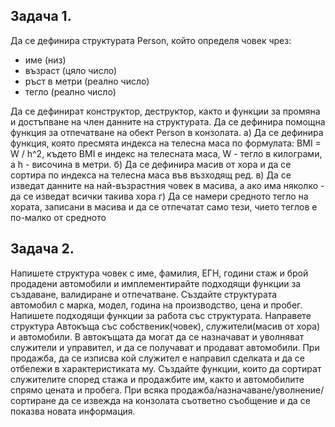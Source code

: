 ## Задача 1.

Да се дефинира структурата Person, който определя човек чрез:
- име (низ)
- възраст (цяло число)
- ръст в метри (реално число)
- тегло (реално число)

Да се дефинират конструктор, деструктор, както и функции за промяна и достъпване на член данните на структурата. Да се дефинира помощна функция за отпечатване на обект Person в конзолата.
а) Да се дефинира функция, която пресмята индекса на телесна маса по формулата:
BMI = W / h^2, където BMI е индекс на телесната маса, W - тегло в килограми, а h - височина в метри.
б) Да се дефинира масив от хора и да се сортира по индекса на телесна маса във възходящ ред.
в) Да се изведат данните на най-възрастния човек в масива, а ако има няколко - да се изведат всички такива хора
г) Да се намери средното тегло на хората, записани в масива и да се отпечатат само тези, чието теглов е по-малко от средното

## Задача 2.

Напишете структура човек с име, фамилия, ЕГН, години стаж и брой продадени автомобили и имплементирайте подходящи функции за създаване, валидиране и отпечатване. Създайте структурата автомобил с марка, модел, година на производство, цена и пробег. Напишете подходящи функции за работа със структурата. Направете структура Автокъща със собственик(човек), служители(масив от хора) и автомобили. В автокъщата да могат да се назначават и уволняват служители и управител, и да се получават и продават автомобили. При продажба, да се изписва кой служител е направил сделката и да се отбележи в характеристиката му. Създайте функции, които да сортират служителите според стажа и продажбите им, както и автомобилите спрямо цената и пробега. При всяка продажба/назначаване/уволнение/сортиране да се извежда на конзолата съответно съобщение и да се показва новата информация.
